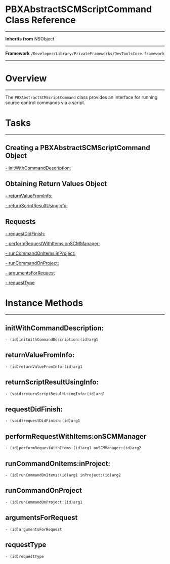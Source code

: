 # PBXAbstractSCMScriptCommand Class Reference #

---

**Inherits from** NSObject

---

**Framework** `/Developer/Library/PrivateFrameworks/DevToolsCore.framework`

---


# Overview #

---

The `PBXAbstractSCMScriptCommand` class provides an interface for running source control commands via  a script.

# Tasks #

---

## Creating a PBXAbstractSCMScriptCommand Object ##
[- initWithCommandDescription:](#initWithCommandDescription:.md)

## Obtaining Return Values Object ##
[- returnValueFromInfo:](#returnValueFromInfo:.md)

[- returnScriptResultUsingInfo:](#returnScriptResultUsingInfo:.md)

## Requests ##
[- requestDidFinish:](#requestDidFinish:.md)

[- performRequestWithItems:onSCMManager:](#performRequestWithItems:onSCMManager:.md)

[- runCommandOnItems:inProject:](#runCommandOnItems:inProject:.md)

[- runCommandOnProject:](#runCommandOnProject:.md)

[- argumentsForRequest](#argumentsForRequest.md)

[- requestType](#requestType.md)

# Instance Methods #

---

## initWithCommandDescription: ##
`- (id)initWithCommandDescription:(id)arg1`
## returnValueFromInfo: ##
`- (id)returnValueFromInfo:(id)arg1`
## returnScriptResultUsingInfo: ##
`- (void)returnScriptResultUsingInfo:(id)arg1`
## requestDidFinish: ##
`- (void)requestDidFinish:(id)arg1`
## performRequestWithItems:onSCMManager ##
`- (id)performRequestWithItems:(id)arg1 onSCMManager:(id)arg2`
## runCommandOnItems:inProject: ##
`- (id)runCommandOnItems:(id)arg1 inProject:(id)arg2`
## runCommandOnProject ##
`- (id)runCommandOnProject:(id)arg1`
## argumentsForRequest ##
`- (id)argumentsForRequest`
## requestType ##
`- (id)requestType`